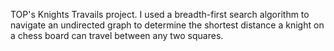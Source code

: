 TOP's Knights Travails project. I used a breadth-first search algorithm to navigate an undirected graph to determine the shortest distance a knight on a chess board can travel between any two squares. 
